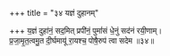 +++
title = "३४ यज्ञं दुहानम्"

+++
य॒ज्ञं दुहा॑नं॒ सद॒मित् प्रपी॑नं॒ पुमां॑सं धे॒नुं सद॑नं रयी॒णाम्।  
प्र॒जा॒मृ॒त॒त्वमु॒त दी॒र्घमायू॑ रा॒यश्च॒ पोषै॒रुप॑ त्वा सदेम ॥३४॥  